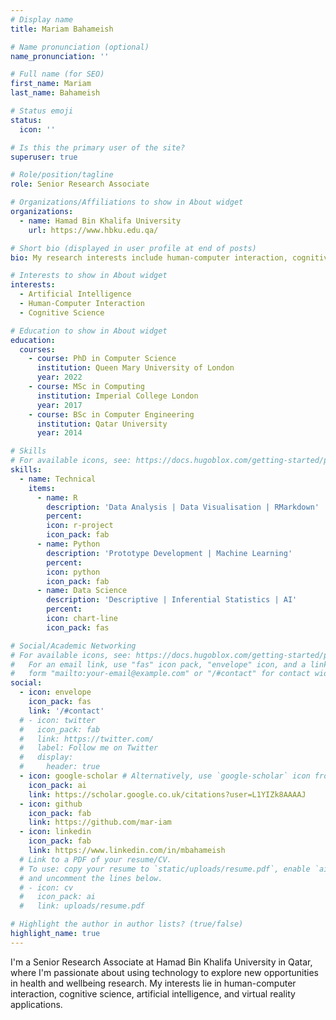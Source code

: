 ```yaml
---
# Display name
title: Mariam Bahameish

# Name pronunciation (optional)
name_pronunciation: ''

# Full name (for SEO)
first_name: Mariam
last_name: Bahameish

# Status emoji
status:
  icon: ''

# Is this the primary user of the site?
superuser: true

# Role/position/tagline
role: Senior Research Associate

# Organizations/Affiliations to show in About widget
organizations:
  - name: Hamad Bin Khalifa University
    url: https://www.hbku.edu.qa/

# Short bio (displayed in user profile at end of posts)
bio: My research interests include human-computer interaction, cognitive science, artificial intelligence, and virtual reality applications.

# Interests to show in About widget
interests:
  - Artificial Intelligence
  - Human-Computer Interaction
  - Cognitive Science

# Education to show in About widget
education:
  courses:
    - course: PhD in Computer Science
      institution: Queen Mary University of London
      year: 2022
    - course: MSc in Computing
      institution: Imperial College London
      year: 2017
    - course: BSc in Computer Engineering
      institution: Qatar University
      year: 2014

# Skills
# For available icons, see: https://docs.hugoblox.com/getting-started/page-builder/#icons
skills:
  - name: Technical
    items:
      - name: R
        description: 'Data Analysis | Data Visualisation | RMarkdown'
        percent: 
        icon: r-project
        icon_pack: fab
      - name: Python
        description: 'Prototype Development | Machine Learning'
        percent:
        icon: python
        icon_pack: fab
      - name: Data Science
        description: 'Descriptive | Inferential Statistics | AI'
        percent:
        icon: chart-line
        icon_pack: fas

# Social/Academic Networking
# For available icons, see: https://docs.hugoblox.com/getting-started/page-builder/#icons
#   For an email link, use "fas" icon pack, "envelope" icon, and a link in the
#   form "mailto:your-email@example.com" or "/#contact" for contact widget.
social:
  - icon: envelope
    icon_pack: fas
    link: '/#contact'
  # - icon: twitter
  #   icon_pack: fab
  #   link: https://twitter.com/
  #   label: Follow me on Twitter
  #   display:
  #     header: true
  - icon: google-scholar # Alternatively, use `google-scholar` icon from `ai` icon pack
    icon_pack: ai
    link: https://scholar.google.co.uk/citations?user=L1YIZk8AAAAJ
  - icon: github
    icon_pack: fab
    link: https://github.com/mar-iam
  - icon: linkedin
    icon_pack: fab
    link: https://www.linkedin.com/in/mbahameish
  # Link to a PDF of your resume/CV.
  # To use: copy your resume to `static/uploads/resume.pdf`, enable `ai` icons in `params.yaml`,
  # and uncomment the lines below.
  # - icon: cv
  #   icon_pack: ai
  #   link: uploads/resume.pdf

# Highlight the author in author lists? (true/false)
highlight_name: true
---
```


I'm a Senior Research Associate at Hamad Bin Khalifa University in Qatar, where I'm passionate about using technology to explore new opportunities in health and wellbeing research. My interests lie in human-computer interaction, cognitive science, artificial intelligence, and virtual reality applications.
